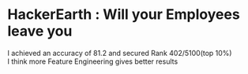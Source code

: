 # HackerEarth : Will your Employees leave you
I achieved an accuracy of 81.2 and secured Rank 402/5100(top 10%)
<br>I think more Feature Engineering gives better results
